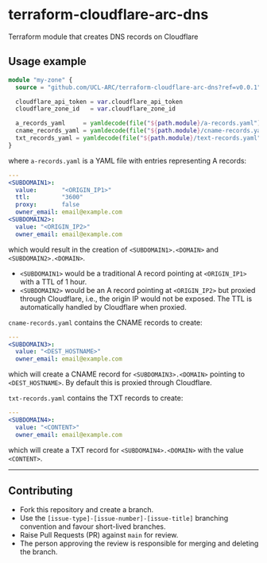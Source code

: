 # terraform-cloudflare-arc-dns
Terraform module that creates DNS records on Cloudflare

## Usage example

```terraform
module "my-zone" {
  source = "github.com/UCL-ARC/terraform-cloudflare-arc-dns?ref=v0.0.1"

  cloudflare_api_token = var.cloudflare_api_token
  cloudflare_zone_id   = var.cloudflare_zone_id

  a_records_yaml     = yamldecode(file("${path.module}/a-records.yaml"))
  cname_records_yaml = yamldecode(file("${path.module}/cname-records.yaml"))
  txt_records_yaml = yamldecode(file("${path.module}/text-records.yaml"))
}
```

where `a-records.yaml` is a YAML file with entries representing A records:
```yaml
---
<SUBDOMAIN1>:
  value:       "<ORIGIN_IP1>"
  ttl:         "3600"
  proxy:       false
  owner_email: email@example.com
<SUBDOMAIN2>:
  value: "<ORIGIN_IP2>"
  owner_email: email@example.com
```
which would result in the creation of `<SUBDOMAIN1>.<DOMAIN>` and `<SUBDOMAIN2>.<DOMAIN>`.

- `<SUBDOMAIN1>` would be a traditional A record pointing at `<ORIGIN_IP1>` with a TTL of 1 hour.
- `<SUBDOMAIN2>` would be an A record pointing at `<ORIGIN_IP2>` but proxied through Cloudflare, i.e., the origin IP would not be exposed. The TTL is automatically handled by Cloudflare when proxied.

`cname-records.yaml` contains the CNAME records to create:
```yaml
---
<SUBDOMAIN3>:
  value: "<DEST_HOSTNAME>"
  owner_email: email@example.com
```
which will create a CNAME record for `<SUBDOMAIN3>.<DOMAIN>` pointing to `<DEST_HOSTNAME>`. By default this is proxied through Cloudflare.

`txt-records.yaml` contains the TXT records to create:
```yaml
---
<SUBDOMAIN4>:
  value: "<CONTENT>"
  owner_email: email@example.com
```
which will create a TXT record for `<SUBDOMAIN4>.<DOMAIN>` with the value `<CONTENT>`.

----

## Contributing

- Fork this repository and create a branch.
- Use the `[issue-type]-[issue-number]-[issue-title]` branching convention and favour short-lived branches.
- Raise Pull Requests (PR) against `main` for review.
- The person approving the review is responsible for merging and deleting the
  branch.
